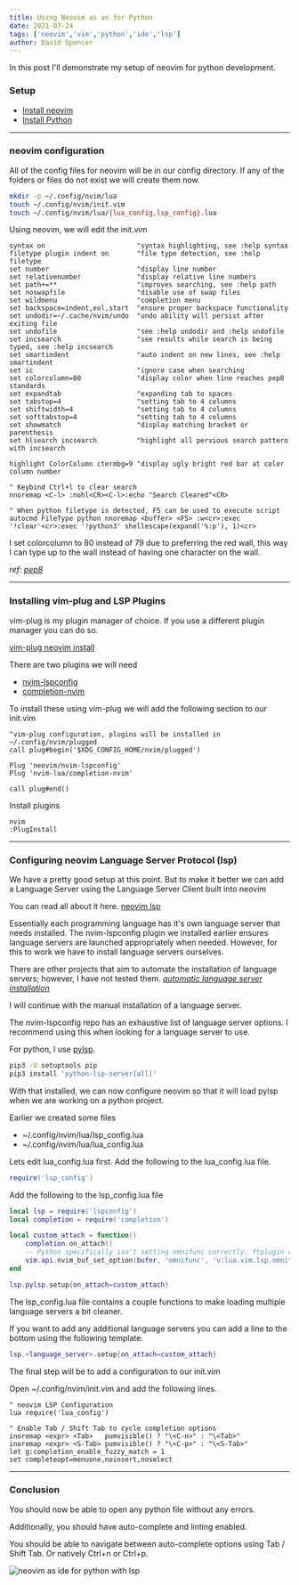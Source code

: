 ```yaml
---
title: Using Neovim as an for Python
date: 2021-07-24
tags: ['neovim','vim','python','ide','lsp']
author: David Spencer
---
```


In this post I'll demonstrate my setup of neovim for python development.

### Setup

- [Install neovim](https://github.com/neovim/neovim)
- [Install Python](https://www.python.org/downloads/)

---

### neovim configuration

All of the config files for neovim will be in our config directory.
If any of the folders or files do not exist we will create them now.

```bash
mkdir -p ~/.config/nvim/lua
touch ~/.config/nvim/init.vim
touch ~/.config/nvim/lua/{lua_config,lsp_config}.lua
```

Using neovim, we will edit the init.vim

```vim
syntax on                       "syntax highlighting, see :help syntax
filetype plugin indent on       "file type detection, see :help filetype
set number                      "display line number
set relativenumber              "display relative line numbers
set path+=**                    "improves searching, see :help path
set noswapfile                  "disable use of swap files
set wildmenu                    "completion menu
set backspace=indent,eol,start  "ensure proper backspace functionality
set undodir=~/.cache/nvim/undo  "undo ability will persist after exiting file
set undofile                    "see :help undodir and :help undofile
set incsearch                   "see results while search is being typed, see :help incsearch
set smartindent                 "auto indent on new lines, see :help smartindent
set ic                          "ignore case when searching
set colorcolumn=80              "display color when line reaches pep8 standards
set expandtab                   "expanding tab to spaces
set tabstop=4                   "setting tab to 4 columns
set shiftwidth=4                "setting tab to 4 columns
set softtabstop=4               "setting tab to 4 columns
set showmatch                   "display matching bracket or parenthesis
set hlsearch incsearch          "highlight all pervious search pattern with incsearch

highlight ColorColumn ctermbg=9 "display ugly bright red bar at color column number

" Keybind Ctrl+l to clear search
nnoremap <C-l> :nohl<CR><C-l>:echo "Search Cleared"<CR>

" When python filetype is detected, F5 can be used to execute script 
autocmd FileType python nnoremap <buffer> <F5> :w<cr>:exec '!clear'<cr>:exec '!python3' shellescape(expand('%:p'), 1)<cr>

```

I set colorcolumn to 80 instead of 79 due to preferring the red wall, this way I can type up to the wall instead of having one character on the wall.

_ref: [pep8](https://neovim.io/doc/lsp/)_

---

### Installing vim-plug and LSP Plugins

vim-plug is my plugin manager of choice.
If you use a different plugin manager you can do so.

[vim-plug neovim install](https://github.com/junegunn/vim-plug#neovim)

There are two plugins we will need

- [nvim-lspconfig](https://github.com/neovim/nvim-lspconfig#install)
- [completion-nvim](https://github.com/nvim-lua/completion-nvim#install)

To install these using vim-plug we will add the following section to our init.vim

```vim
"vim-plug configuration, plugins will be installed in ~/.config/nvim/plugged
call plug#begin('$XDG_CONFIG_HOME/nvim/plugged') 

Plug 'neovim/nvim-lspconfig'
Plug 'nvim-lua/completion-nvim'

call plug#end()

```

Install plugins

```vim
nvim
:PlugInstall
```

---

### Configuring neovim Language Server Protocol (lsp)

We have a pretty good setup at this point. But to make it better we can add a Language Server using the Language Server Client built into neovim

You can read all about it here. [neovim lsp](https://neovim.io/doc/lsp/)

Essentially each programming language has it's own language server that needs installed.
The nvim-lspconfig plugin we installed earlier ensures language servers are launched appropriately when needed. However, for this to work we have to install language servers ourselves.

There are other projects that aim to automate the installation of language servers; however, I have not tested them. _[automatic language server installation](https://github.com/neovim/nvim-lspconfig/wiki/Installing-language-servers-automatically)_

I will continue with the manual installation of a language server.

The nvim-lspconfig repo has an exhaustive list of language server options. I recommend using this when looking for a language server to use.

For python, I use [pylsp](https://github.com/neovim/nvim-lspconfig/blob/master/CONFIG.md#pylsp).

```bash
pip3 -U setuptools pip
pip3 install 'python-lsp-server[all]'
```

With that installed, we can now configure neovim so that it will load pylsp when we are working on a python project.

Earlier we created some files

- ~/.config/nvim/lua/lsp_config.lua
- ~/.config/nvim/lua/lua_config.lua

Lets edit lua_config.lua first. Add the following to the lua_config.lua file.

```lua
require('lsp_config')
```

Add the following to the lsp_config.lua file

```lua
local lsp = require('lspconfig')
local completion = require('completion')

local custom_attach = function()
    completion.on_attach()
    -- Python specifically isn't setting omnifunc correctly, ftplugin conflict
    vim.api.nvim_buf_set_option(bufnr, 'omnifunc', 'v:lua.vim.lsp.omnifunc')
end

lsp.pylsp.setup{on_attach=custom_attach}
```

The lsp_config.lua file contains a couple functions to make loading multiple language servers a bit cleaner.

If you want to add any additional language servers you can add a line to the bottom using the following template.

```lua
lsp.<language_server>.setup{on_attach=custom_attach}
```

The final step will be to add a configuration to our init.vim

Open ~/.config/nvim/init.vim and add the following lines.

```vim
" neovim LSP Configuration
lua require('lua_config')

" Enable Tab / Shift Tab to cycle completion options
inoremap <expr> <Tab>   pumvisible() ? "\<C-n>" : "\<Tab>"
inoremap <expr> <S-Tab> pumvisible() ? "\<C-p>" : "\<S-Tab>"
let g:completion_enable_fuzzy_match = 1
set completeopt=menuone,noinsert,noselect
```

---

### Conclusion

You should now be able to open any python file without any errors.

Additionally, you should have auto-complete and linting enabled.

You should be able to navigate between auto-complete options using Tab / Shift Tab. Or natively Ctrl+n or Ctrl+p.

![neovim as ide for python with lsp](/nvim_python_ide.gif#center)
